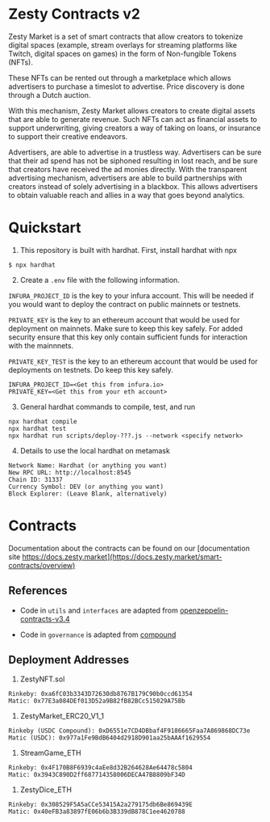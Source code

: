 # Zesty Contracts v2
Zesty Market is a set of smart contracts that allow creators to tokenize digital spaces (example, stream overlays for streaming platforms like Twitch, digital spaces on games) in the form of Non-fungible Tokens (NFTs). 

These NFTs can be rented out through a marketplace which allows advertisers to purchase a timeslot to advertise. Price discovery is done through a Dutch auction.

With this mechanism, Zesty Market allows creators to create digital assets that are able to generate revenue. 
Such NFTs can act as financial assets to support underwriting, giving creators a way of taking on loans, or insurance to support their creative endeavors.

Advertisers, are able to advertise in a trustless way. 
Advertisers can be sure that their ad spend has not be siphoned resulting in lost reach, and be sure that creators have received the ad monies directly.
With the transparent advertising mechanism, advertisers are able to build partnerships with creators instead of solely advertising in a blackbox. 
This allows advertisers to obtain valuable reach and allies in a way that goes beyond analytics.

# Quickstart
1. This repository is built with hardhat. First, install hardhat with npx
```
$ npx hardhat
```

2. Create a `.env` file with the following information.

`INFURA_PROJECT_ID` is the key to your infura account. This will be needed if you would want to deploy the contract on public mainnets or testnets. 

`PRIVATE_KEY` is the key to an ethereum account that would be used for deployment on mainnets. Make sure to keep this key safely. For added security ensure that this key only contain sufficient funds for interaction with the mainnnets.

`PRIVATE_KEY_TEST` is the key to an ethereum account that would be used for deployments on testnets. Do keep this key safely.

```
INFURA_PROJECT_ID=<Get this from infura.io>
PRIVATE_KEY=<Get this from your eth account>
```

3. General hardhat commands to compile, test, and run
```
npx hardhat compile
npx hardhat test
npx hardhat run scripts/deploy-???.js --network <specify network> 
```

4. Details to use the local hardhat on metamask
```
Network Name: Hardhat (or anything you want)
New RPC URL: http://localhost:8545
Chain ID: 31337
Currency Symbol: DEV (or anything you want)
Block Explorer: (Leave Blank, alternatively)
```


# Contracts

Documentation about the contracts can be found on our [documentation site https://docs.zesty.market](https://docs.zesty.market/smart-contracts/overview)

## References
- Code in `utils` and `interfaces` are adapted from [openzeppelin-contracts-v3.4](https://github.com/OpenZeppelin/openzeppelin-contracts/tree/release-v3.4/contracts)

- Code in `governance` is adapted from [compound](https://github.com/compound-finance/compound-protocol)


## Deployment Addresses
1. ZestyNFT.sol
```
Rinkeby: 0xa6fC03b3343D72630db8767B179C90b0ccd61354
Matic: 0x77E3a084DEf013D52a9B82fB82BCc515029A75Bb
```

1. ZestyMarket_ERC20_V1_1
```
Rinkeby (USDC Compound): 0xD6551e7CD4DBbaf4F9186665Faa7A869868DC73e
Matic (USDC): 0x977a1Fe9BdB6404d2918D901aa25bAAAf1629554
```

1. StreamGame_ETH
```
Rinkeby: 0x4F170B8F6939c4aEe8d32B264628Ae64478c5804
Matic: 0x3943C890D2ff687714358006DECA47B8809bF34D
```

1. ZestyDice_ETH
```
Rinkeby: 0x308529F5A5aCCe53415A2a279175db6Be869439E
Matic: 0x40eFB3a83897fE06b6b3B339dB878C1ee4620788
```